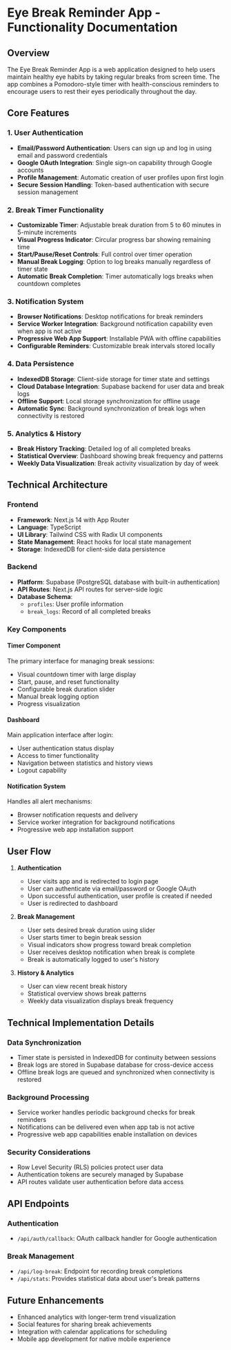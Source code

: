 # Eye Break Reminder App - Functionality Documentation

## Overview

The Eye Break Reminder App is a web application designed to help users maintain healthy eye habits by taking regular breaks from screen time. The app combines a Pomodoro-style timer with health-conscious reminders to encourage users to rest their eyes periodically throughout the day.

## Core Features

### 1. User Authentication

- **Email/Password Authentication**: Users can sign up and log in using email and password credentials
- **Google OAuth Integration**: Single sign-on capability through Google accounts
- **Profile Management**: Automatic creation of user profiles upon first login
- **Secure Session Handling**: Token-based authentication with secure session management

### 2. Break Timer Functionality

- **Customizable Timer**: Adjustable break duration from 5 to 60 minutes in 5-minute increments
- **Visual Progress Indicator**: Circular progress bar showing remaining time
- **Start/Pause/Reset Controls**: Full control over timer operation
- **Manual Break Logging**: Option to log breaks manually regardless of timer state
- **Automatic Break Completion**: Timer automatically logs breaks when countdown completes

### 3. Notification System

- **Browser Notifications**: Desktop notifications for break reminders
- **Service Worker Integration**: Background notification capability even when app is not active
- **Progressive Web App Support**: Installable PWA with offline capabilities
- **Configurable Reminders**: Customizable break intervals stored locally

### 4. Data Persistence

- **IndexedDB Storage**: Client-side storage for timer state and settings
- **Cloud Database Integration**: Supabase backend for user data and break logs
- **Offline Support**: Local storage synchronization for offline usage
- **Automatic Sync**: Background synchronization of break logs when connectivity is restored

### 5. Analytics & History

- **Break History Tracking**: Detailed log of all completed breaks
- **Statistical Overview**: Dashboard showing break frequency and patterns
- **Weekly Data Visualization**: Break activity visualization by day of week

## Technical Architecture

### Frontend

- **Framework**: Next.js 14 with App Router
- **Language**: TypeScript
- **UI Library**: Tailwind CSS with Radix UI components
- **State Management**: React hooks for local state management
- **Storage**: IndexedDB for client-side data persistence

### Backend

- **Platform**: Supabase (PostgreSQL database with built-in authentication)
- **API Routes**: Next.js API routes for server-side logic
- **Database Schema**:
  - `profiles`: User profile information
  - `break_logs`: Record of all completed breaks

### Key Components

#### Timer Component

The primary interface for managing break sessions:

- Visual countdown timer with large display
- Start, pause, and reset functionality
- Configurable break duration slider
- Manual break logging option
- Progress visualization

#### Dashboard

Main application interface after login:

- User authentication status display
- Access to timer functionality
- Navigation between statistics and history views
- Logout capability

#### Notification System

Handles all alert mechanisms:

- Browser notification requests and delivery
- Service worker integration for background notifications
- Progressive web app installation support

## User Flow

1. **Authentication**

   - User visits app and is redirected to login page
   - User can authenticate via email/password or Google OAuth
   - Upon successful authentication, user profile is created if needed
   - User is redirected to dashboard

2. **Break Management**

   - User sets desired break duration using slider
   - User starts timer to begin break session
   - Visual indicators show progress toward break completion
   - User receives desktop notification when break is complete
   - Break is automatically logged to user's history

3. **History & Analytics**
   - User can view recent break history
   - Statistical overview shows break patterns
   - Weekly data visualization displays break frequency

## Technical Implementation Details

### Data Synchronization

- Timer state is persisted in IndexedDB for continuity between sessions
- Break logs are stored in Supabase database for cross-device access
- Offline break logs are queued and synchronized when connectivity is restored

### Background Processing

- Service worker handles periodic background checks for break reminders
- Notifications can be delivered even when app tab is not active
- Progressive web app capabilities enable installation on devices

### Security Considerations

- Row Level Security (RLS) policies protect user data
- Authentication tokens are securely managed by Supabase
- API routes validate user authentication before data access

## API Endpoints

### Authentication

- `/api/auth/callback`: OAuth callback handler for Google authentication

### Break Management

- `/api/log-break`: Endpoint for recording break completions
- `/api/stats`: Provides statistical data about user's break patterns

## Future Enhancements

- Enhanced analytics with longer-term trend visualization
- Social features for sharing break achievements
- Integration with calendar applications for scheduling
- Mobile app development for native mobile experience
